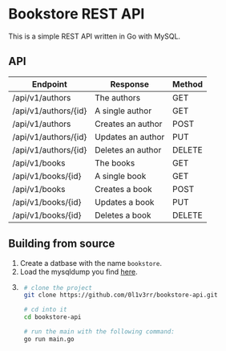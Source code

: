 # Bookstore REST API
This is a simple REST API written in Go with MySQL.

## API

| Endpoint             | Response          | Method |
|----------------------|-------------------|--------|
| /api/v1/authors      | The authors       | GET    |
| /api/v1/authors/{id} | A single author   | GET    |
| /api/v1/authors      | Creates an author | POST   |
| /api/v1/authors/{id} | Updates an author | PUT    |
| /api/v1/authors/{id} | Deletes an author | DELETE |
| /api/v1/books        | The books         | GET    |
| /api/v1/books/{id}   | A single book     | GET    |
| /api/v1/books        | Creates a book    | POST   |
| /api/v1/books/{id}   | Updates a book    | PUT    |
| /api/v1/books/{id}   | Deletes a book    | DELETE |

## Building from source
1. Create a datbase with the name `bookstore`.
2. Load the mysqldump you find [here](./db/bookstore.sql).
3. ```sh
    # clone the project
    git clone https://github.com/0l1v3rr/bookstore-api.git

    # cd into it
    cd bookstore-api

    # run the main with the following command:
    go run main.go
   ```